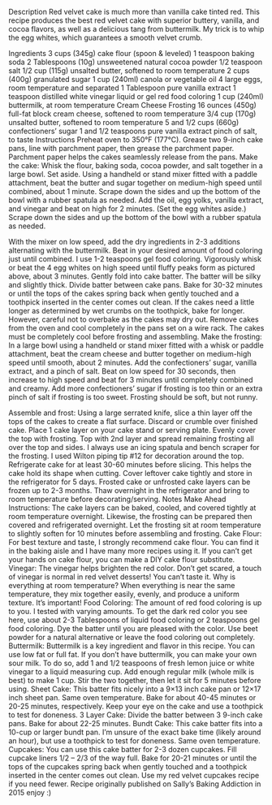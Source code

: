 Description
Red velvet cake is much more than vanilla cake tinted red. This recipe produces the best red velvet cake with superior buttery, vanilla, and cocoa flavors, as well as a delicious tang from buttermilk. My trick is to whip the egg whites, which guarantees a smooth velvet crumb.


Ingredients
3 cups (345g) cake flour (spoon & leveled)
1 teaspoon baking soda
2 Tablespoons (10g) unsweetened natural cocoa powder
1/2 teaspoon salt
1/2 cup (115g) unsalted butter, softened to room temperature
2 cups (400g) granulated sugar
1 cup (240ml) canola or vegetable oil
4 large eggs, room temperature and separated
1 Tablespoon pure vanilla extract
1 teaspoon distilled white vinegar
liquid or gel red food coloring
1 cup (240ml) buttermilk, at room temperature
Cream Cheese Frosting
16 ounces (450g) full-fat block cream cheese, softened to room temperature
3/4 cup (170g) unsalted butter, softened to room temperature
5 and 1/2 cups (660g) confectioners’ sugar
1 and 1/2 teaspoons pure vanilla extract
pinch of salt, to taste
Instructions
Preheat oven to 350°F (177°C). Grease two 9-inch cake pans, line with parchment paper, then grease the parchment paper. Parchment paper helps the cakes seamlessly release from the pans.
Make the cake: Whisk the flour, baking soda, cocoa powder, and salt together in a large bowl. Set aside.
Using a handheld or stand mixer fitted with a paddle attachment, beat the butter and sugar together on medium-high speed until combined, about 1 minute. Scrape down the sides and up the bottom of the bowl with a rubber spatula as needed. Add the oil, egg yolks, vanilla extract, and vinegar and beat on high for 2 minutes. (Set the egg whites aside.) Scrape down the sides and up the bottom of the bowl with a rubber spatula as needed.

With the mixer on low speed, add the dry ingredients in 2-3 additions alternating with the buttermilk. Beat in your desired amount of food coloring just until combined. I use 1-2 teaspoons gel food coloring. Vigorously whisk or beat the 4 egg whites on high speed until fluffy peaks form as pictured above, about 3 minutes. Gently fold into cake batter. The batter will be silky and slightly thick.
Divide batter between cake pans. Bake for 30-32 minutes or until the tops of the cakes spring back when gently touched and a toothpick inserted in the center comes out clean. If the cakes need a little longer as determined by wet crumbs on the toothpick, bake for longer. However, careful not to overbake as the cakes may dry out. Remove cakes from the oven and cool completely in the pans set on a wire rack. The cakes must be completely cool before frosting and assembling.
Make the frosting: In a large bowl using a handheld or stand mixer fitted with a whisk or paddle attachment, beat the cream cheese and butter together on medium-high speed until smooth, about 2 minutes. Add the confectioners’ sugar, vanilla extract, and a pinch of salt. Beat on low speed for 30 seconds, then increase to high speed and beat for 3 minutes until completely combined and creamy. Add more confectioners’ sugar if frosting is too thin or an extra pinch of salt if frosting is too sweet. Frosting should be soft, but not runny.

Assemble and frost: Using a large serrated knife, slice a thin layer off the tops of the cakes to create a flat surface. Discard or crumble over finished cake. Place 1 cake layer on your cake stand or serving plate. Evenly cover the top with frosting. Top with 2nd layer and spread remaining frosting all over the top and sides. I always use an icing spatula and bench scraper for the frosting. I used Wilton piping tip #12 for decoration around the top.
Refrigerate cake for at least 30-60 minutes before slicing. This helps the cake hold its shape when cutting.
Cover leftover cake tightly and store in the refrigerator for 5 days. Frosted cake or unfrosted cake layers can be frozen up to 2-3 months. Thaw overnight in the refrigerator and bring to room temperature before decorating/serving.
Notes
Make Ahead Instructions: The cake layers can be baked, cooled, and covered tightly at room temperature overnight. Likewise, the frosting can be prepared then covered and refrigerated overnight. Let the frosting sit at room temperature to slightly soften for 10 minutes before assembling and frosting.
Cake Flour: For best texture and taste, I strongly recommend cake flour. You can find it in the baking aisle and I have many more recipes using it. If you can’t get your hands on cake flour, you can make a DIY cake flour substitute.
Vinegar: The vinegar helps brighten the red color. Don’t get scared, a touch of vinegar is normal in red velvet desserts! You can’t taste it.
Why is everything at room temperature? When everything is near the same temperature, they mix together easily, evenly, and produce a uniform texture. It’s important!
Food Coloring: The amount of red food coloring is up to you. I tested with varying amounts. To get the dark red color you see here, use about 2-3 Tablespoons of liquid food coloring or 2 teaspoons gel food coloring. Dye the batter until you are pleased with the color. Use beet powder for a natural alternative or leave the food coloring out completely.
Buttermilk: Buttermilk is a key ingredient and flavor in this recipe. You can use low fat or full fat. If you don’t have buttermilk, you can make your own sour milk. To do so, add 1 and 1/2 teaspoons of fresh lemon juice or white vinegar to a liquid measuring cup. Add enough regular milk (whole milk is best) to make 1 cup. Stir the two together, then let it sit for 5 minutes before using.
Sheet Cake: This batter fits nicely into a 9×13 inch cake pan or 12×17 inch sheet pan. Same oven temperature. Bake for about 40-45 minutes or 20-25 minutes, respectively. Keep your eye on the cake and use a toothpick to test for doneness.
3 Layer Cake: Divide the batter between 3 9-inch cake pans. Bake for about 22-25 minutes.
Bundt Cake: This cake batter fits into a 10-cup or larger bundt pan. I’m unsure of the exact bake time (likely around an hour), but use a toothpick to test for doneness. Same oven temperature.
Cupcakes: You can use this cake batter for 2-3 dozen cupcakes. Fill cupcake liners 1/2 – 2/3 of the way full. Bake for 20-21 minutes or until the tops of the cupcakes spring back when gently touched and a toothpick inserted in the center comes out clean. Use my red velvet cupcakes recipe if you need fewer.
Recipe originally published on Sally’s Baking Addiction in 2015
enjoy :)
